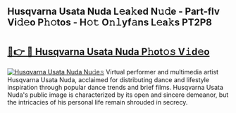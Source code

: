 ## Husqvarna Usata Nuda L𝚎a𝚔ed N𝚞𝚍e - Part-fIv Vi𝚍𝚎o P𝚑𝚘tos - H𝚘𝚝 O𝚗𝚕yf𝚊ns L𝚎a𝚔s PT2P8

# <h2><a href="http://kfcs8g.oniu.top/?m=Husqvarna+Usata+Nuda">🔗👉 🔴 Husqvarna Usata Nuda P𝚑ot𝚘𝚜 V𝚒d𝚎o</a></h2>

[![Husqvarna Usata Nuda Nu𝚍e𝚜](https://i.imgur.com/0qMVB7G.gif)](http://kfcs8g.oniu.top/?m=Husqvarna+Usata+Nuda)
Virtual performer and multimedia artist Husqvarna Usata Nuda, acclaimed for distributing dance and lifestyle inspiration through popular dance trends and brief films. Husqvarna Usata Nuda's public image is characterized by its open and sincere demeanor, but the intricacies of his personal life remain shrouded in secrecy.  
